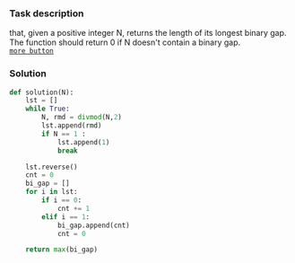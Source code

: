 ### Task description
that, given a positive integer N, returns the length of its longest binary gap. The function should return 0 if N doesn't contain a binary gap.  
[`more button`](https://app.codility.com/programmers/lessons/1-iterations/)

### Solution
```python
def solution(N):
    lst = []
    while True:
        N, rmd = divmod(N,2)
        lst.append(rmd)
        if N == 1 :
            lst.append(1)
            break

    lst.reverse()
    cnt = 0
    bi_gap = []
    for i in lst:
        if i == 0:
            cnt += 1
        elif i == 1:
            bi_gap.append(cnt)
            cnt = 0   

    return max(bi_gap)
```
